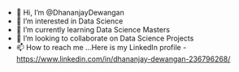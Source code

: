 - 👋 Hi, I’m @DhananjayDewangan
- 👀 I’m interested in Data Science
- 🌱 I’m currently learning Data Science Masters
- 💞️ I’m looking to collaborate on Data Science Projects
- 📫 How to reach me ...Here is my LinkedIn profile - https://www.linkedin.com/in/dhananjay-dewangan-236796268/

<!---
DhananjayDewangan/DhananjayDewangan is a ✨ special ✨ repository because its `README.md` (this file) appears on your GitHub profile.
You can click the Preview link to take a look at your changes.
--->
